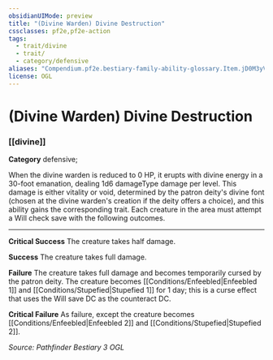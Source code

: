 ```yaml
---
obsidianUIMode: preview
title: "(Divine Warden) Divine Destruction"
cssclasses: pf2e,pf2e-action
tags:
  - trait/divine
  - trait/
  - category/defensive
aliases: "Compendium.pf2e.bestiary-family-ability-glossary.Item.jD0M3yV6gjkXafsJ"
license: OGL
---
```

# (Divine Warden) Divine Destruction

### [[divine]]

**Category** defensive; 




When the divine warden is reduced to 0 HP, it erupts with divine energy in a 30-foot emanation, dealing 1d6 damageType damage per level. This damage is either vitality or void, determined by the patron deity's divine font (chosen at the divine warden's creation if the deity offers a choice), and this ability gains the corresponding trait. Each creature in the area must attempt a Will check save with the following outcomes.

* * *

**Critical Success** The creature takes half damage.

**Success** The creature takes full damage.

**Failure** The creature takes full damage and becomes temporarily cursed by the patron deity. The creature becomes [[Conditions/Enfeebled|Enfeebled 1]] and [[Conditions/Stupefied|Stupefied 1]] for 1 day; this is a curse effect that uses the Will save DC as the counteract DC.

**Critical Failure** As failure, except the creature becomes [[Conditions/Enfeebled|Enfeebled 2]] and [[Conditions/Stupefied|Stupefied 2]].

*Source: Pathfinder Bestiary 3*
*OGL*